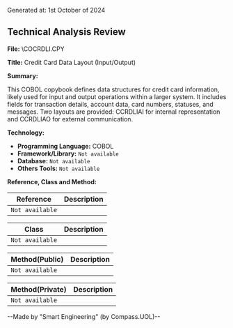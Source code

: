 Generated at: 1st October of 2024

## Technical Analysis Review

**File:**  \COCRDLI.CPY

**Title:**  Credit Card Data Layout (Input/Output)

**Summary:** 

This COBOL copybook defines data structures for credit card information, likely used for input and output operations within a larger system. It includes fields for transaction details, account data, card numbers, statuses, and messages. Two layouts are provided: CCRDLIAI for internal representation and CCRDLIAO for external communication.

**Technology:**

* **Programming Language:** COBOL
* **Framework/Library:** `Not available`
* **Database:**  `Not available` 
* **Others Tools:** `Not available`

**Reference, Class and Method:**

| Reference | Description |
|---|---|
|  `Not available` |  |

| Class | Description |
|---|---|
| `Not available` |  |

| Method(Public) | Description |
|---|---|
| `Not available` |  |

| Method(Private) | Description |
|---|---|
| `Not available` |  |

--Made by "Smart Engineering" (by Compass.UOL)--